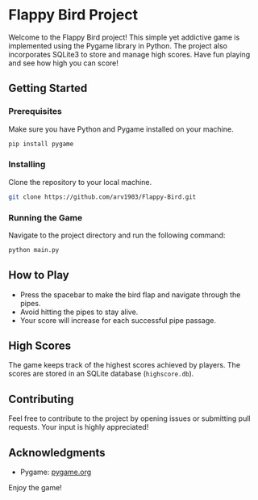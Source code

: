 # Flappy Bird Project

Welcome to the Flappy Bird project! This simple yet addictive game is implemented using the Pygame library in Python. The project also incorporates SQLite3 to store and manage high scores. Have fun playing and see how high you can score!

## Getting Started

### Prerequisites

Make sure you have Python and Pygame installed on your machine.

```bash
pip install pygame
```

### Installing

Clone the repository to your local machine.

```bash
git clone https://github.com/arv1903/Flappy-Bird.git
```

### Running the Game

Navigate to the project directory and run the following command:

```bash
python main.py
```

## How to Play

- Press the spacebar to make the bird flap and navigate through the pipes.
- Avoid hitting the pipes to stay alive.
- Your score will increase for each successful pipe passage.

## High Scores

The game keeps track of the highest scores achieved by players. The scores are stored in an SQLite database (`highscore.db`).

## Contributing

Feel free to contribute to the project by opening issues or submitting pull requests. Your input is highly appreciated!

## Acknowledgments
- Pygame: [pygame.org](https://www.pygame.org/)

Enjoy the game!